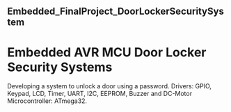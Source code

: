 ## Embedded_FinalProject_DoorLockerSecuritySystem

# Embedded AVR MCU Door Locker Security Systems

Developing a system to unlock a door using a password.
Drivers: GPIO, Keypad, LCD, Timer, UART, I2C, EEPROM, Buzzer and DC-Motor
Microcontroller: ATmega32.
